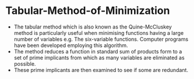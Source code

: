 # Tabular-Method-of-Minimization
* The tabular method which is also known as the Quine-McCluskey method is particularly useful when minimising functions having a large number of variables e.g. The six-variable functions. 
Computer programs have been developed employing this algorithm.
* The method reduces a function in standard sum of products form to a set of prime implicants from which as many variables are eliminated as possible. 
* These prime implicants are then examined to see if some are redundant.
